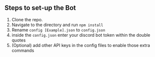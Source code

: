 ## Steps to set-up the Bot
1. Clone the repo.
2. Navigate to the directory and run `npm install`
3. Rename `config [Example].json` to `config.json`
4. inside the `config.json` enter your discord bot token within the double quotes
5. (Optional) add other API keys in the config files to enable those extra commands